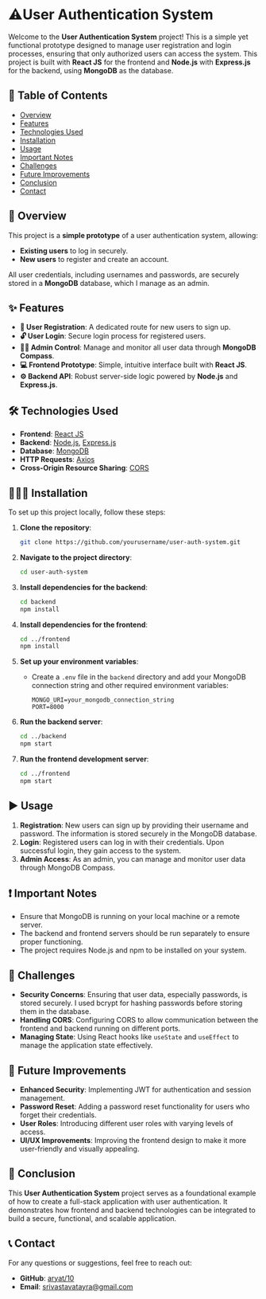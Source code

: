 
# ⚠️User Authentication System

Welcome to the **User Authentication System** project! This is a simple yet functional prototype designed to manage user registration and login processes, ensuring that only authorized users can access the system. This project is built with **React JS** for the frontend and **Node.js** with **Express.js** for the backend, using **MongoDB** as the database.

## 📝 Table of Contents

- [Overview](#overview)
- [Features](#features)
- [Technologies Used](#technologies-used)
- [Installation](#installation)
- [Usage](#usage)
- [Important Notes](#important-notes)
- [Challenges](#challenges)
- [Future Improvements](#future-improvements)
- [Conclusion](#conclusion)
- [Contact](#contact)

## 📖 Overview

This project is a **simple prototype** of a user authentication system, allowing:

- **Existing users** to log in securely.
- **New users** to register and create an account.
  
All user credentials, including usernames and passwords, are securely stored in a **MongoDB** database, which I manage as an admin.

## ✨ Features

- **🔐 User Registration**: A dedicated route for new users to sign up.
- **🔓 User Login**: Secure login process for registered users.
- **👨‍💻 Admin Control**: Manage and monitor all user data through **MongoDB Compass**.
- **💻 Frontend Prototype**: Simple, intuitive interface built with **React JS**.
- **⚙️ Backend API**: Robust server-side logic powered by **Node.js** and **Express.js**.

## 🛠️ Technologies Used

- **Frontend**: [React JS](https://reactjs.org/)
- **Backend**: [Node.js](https://nodejs.org/), [Express.js](https://expressjs.com/)
- **Database**: [MongoDB](https://www.mongodb.com/)
- **HTTP Requests**: [Axios](https://axios-http.com/)
- **Cross-Origin Resource Sharing**: [CORS](https://expressjs.com/en/resources/middleware/cors.html)

## 👨🏻‍💻 Installation

To set up this project locally, follow these steps:

1. **Clone the repository**:
   ```bash
   git clone https://github.com/yourusername/user-auth-system.git
   ```

2. **Navigate to the project directory**:
   ```bash
   cd user-auth-system
   ```

3. **Install dependencies for the backend**:
   ```bash
   cd backend
   npm install
   ```

4. **Install dependencies for the frontend**:
   ```bash
   cd ../frontend
   npm install
   ```

5. **Set up your environment variables**:
   - Create a `.env` file in the `backend` directory and add your MongoDB connection string and other required environment variables:
     ```env
     MONGO_URI=your_mongodb_connection_string
     PORT=8000
     ```
   
6. **Run the backend server**:
   ```bash
   cd ../backend
   npm start
   ```

7. **Run the frontend development server**:
   ```bash
   cd ../frontend
   npm start
   ```

## ▶️ Usage

1. **Registration**: New users can sign up by providing their username and password. The information is stored securely in the MongoDB database.
2. **Login**: Registered users can log in with their credentials. Upon successful login, they gain access to the system.
3. **Admin Access**: As an admin, you can manage and monitor user data through MongoDB Compass.

## ❗ Important Notes

- Ensure that MongoDB is running on your local machine or a remote server.
- The backend and frontend servers should be run separately to ensure proper functioning.
- The project requires Node.js and npm to be installed on your system.

## 🧗 Challenges

- **Security Concerns**: Ensuring that user data, especially passwords, is stored securely. I used bcrypt for hashing passwords before storing them in the database.
- **Handling CORS**: Configuring CORS to allow communication between the frontend and backend running on different ports.
- **Managing State**: Using React hooks like `useState` and `useEffect` to manage the application state effectively.

## 🚀 Future Improvements

- **Enhanced Security**: Implementing JWT for authentication and session management.
- **Password Reset**: Adding a password reset functionality for users who forget their credentials.
- **User Roles**: Introducing different user roles with varying levels of access.
- **UI/UX Improvements**: Improving the frontend design to make it more user-friendly and visually appealing.

## 🎉 Conclusion

This **User Authentication System** project serves as a foundational example of how to create a full-stack application with user authentication. It demonstrates how frontend and backend technologies can be integrated to build a secure, functional, and scalable application.

## 📞 Contact

For any questions or suggestions, feel free to reach out:

- **GitHub**: [aryat/10](https://github.com/aryat10)
- **Email**: srivastavatayra@gmail.com
